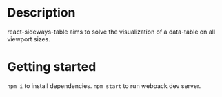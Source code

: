 # Description
react-sideways-table aims to solve the visualization of a data-table on all viewport sizes.

# Getting started
`npm i` to install dependencies.
`npm start` to run webpack dev server.